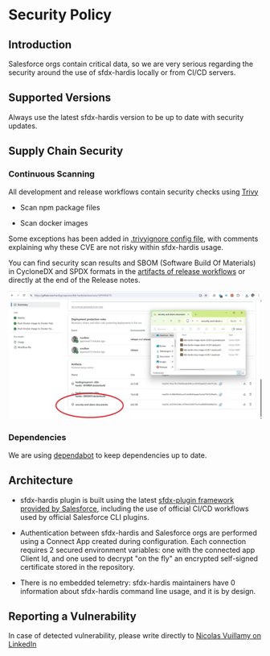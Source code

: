 # Security Policy

## Introduction

Salesforce orgs contain critical data, so we are very serious regarding the security around the use of sfdx-hardis locally or from CI/CD servers.

## Supported Versions

Always use the latest sfdx-hardis version to be up to date with security updates.

## Supply Chain Security

### Continuous Scanning

All development and release workflows contain security checks using [Trivy](https://trivy.dev/latest/)

- Scan npm package files

- Scan docker images

Some exceptions has been added in [.trivyignore config file](https://github.com/hardisgroupcom/sfdx-hardis/blob/main/.trivyignore), with comments explaining why these CVE are not risky within sfdx-hardis usage.

You can find security scan results and SBOM (Software Build Of Materials) in CycloneDX and SPDX formats in the [artifacts of release workflows](https://github.com/hardisgroupcom/sfdx-hardis/actions/workflows/deploy-RELEASE.yml) or directly at the end of the Release notes.

![Security artifacts screenshot](https://github.com/hardisgroupcom/sfdx-hardis/raw/main/docs/assets/images/screenshot-security-artifacts-1.jpg)

### Dependencies

We are using [dependabot](https://github.com/dependabot) to keep dependencies up to date.

## Architecture

- sfdx-hardis plugin is built using the latest [sfdx-plugin framework provided by Salesforce](https://developer.salesforce.com/docs/atlas.en-us.sfdx_cli_plugins.meta/sfdx_cli_plugins/cli_plugins.htm), including the use of official CI/CD workflows used by official Salesforce CLI plugins.

- Authentication between sfdx-hardis and Salesforce orgs are performed using a Connect App created during configuration. Each connection requires 2 secured environment variables: one with the connected app Client Id, and one used to decrypt "on the fly" an encrypted self-signed certificate stored in the repository.

- There is no embedded telemetry: sfdx-hardis maintainers have 0 information about sfdx-hardis command line usage, and it is by design.

## Reporting a Vulnerability

In case of detected vulnerability, please write directly to [Nicolas Vuillamy on LinkedIn](https://www.linkedin.com/in/nicolas-vuillamy/)

